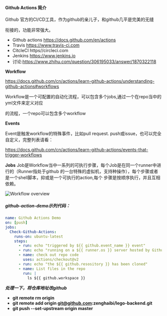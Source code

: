 #### Github Actions 简介

Github 官方的CI/CD工具，作为github的亲儿子，和github几平是完美的无缝

衔接的，功能非常强大。

* Github actions https://docs.github.com/en/actions
* Travis https://www.travis-ci.com
* CitcleCI https//circleci.com
* Jenkins https://www.jenkins.io
* 讨论:https://www.zhihu.com/question/306195033/answer/1870322118

**Workflow**

https://docs.github.com/cn/actions/learn-github-actions/understanding-github-actions#workflows

Workflow是一个可配置的自动化流程，可以包含多个jobs,通过一个在repo当中的yml文件来定义对应

的流程，一个repo可以包含多个workflow

**Events**

Event是触发workflow的特殊事件，比如pull request. push或issue，也可以完全自定义，完整列表请看：

https://docs.github.com/cn/actions/learn-github-actions/events-that-trigger-workflows

**Jobs**
Job是Workflow当中一系列的可执行步骤，每个Job是在同一个runner中进行的（Runner指处于github
的一台特殊的虚拟机，支持种操作），每个步骤或者是一个shell脚本，抑或是一个可执行的action,每个
步骤是按顺序执行，并且互相依赖。

![Workflow overview](https://docs.github.com/assets/cb-25535/images/help/images/overview-actions-simple.png)

##### github-action-demo示列代码：

```yml
name: Github Actions Demo
on: [push]
jobs:
  Check-Github-Actions:
    runs-on: ubuntu-latest
    steps:
      - run: echo "triggered by ${{ github.event_name }} event"
      - run: echo "running on a ${{ runner.os }} server hosted by Github"
      - name: check out repo code
        uses: actions/checkout@v2
      - run: echo "the ${{ github.resository }} has been cloned"
      - name: List files in the repo
        run: |
          ls ${{ github.workspace }}
```

***处理一下，将仓库地址改github***

* **git remote rm origin**
* **git remote add origin git@github.com:zenghaibi/lego-backend.git**
* **git push --set-upstream origin master**
